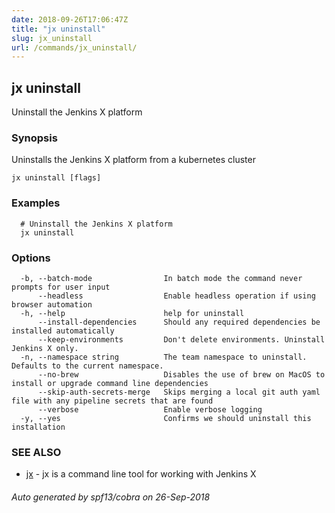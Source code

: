 ```yaml
---
date: 2018-09-26T17:06:47Z
title: "jx uninstall"
slug: jx_uninstall
url: /commands/jx_uninstall/
---
```

## jx uninstall

Uninstall the Jenkins X platform

### Synopsis

Uninstalls the Jenkins X platform from a kubernetes cluster

```
jx uninstall [flags]
```

### Examples

```
  # Uninstall the Jenkins X platform
  jx uninstall
```

### Options

```
  -b, --batch-mode                In batch mode the command never prompts for user input
      --headless                  Enable headless operation if using browser automation
  -h, --help                      help for uninstall
      --install-dependencies      Should any required dependencies be installed automatically
      --keep-environments         Don't delete environments. Uninstall Jenkins X only.
  -n, --namespace string          The team namespace to uninstall. Defaults to the current namespace.
      --no-brew                   Disables the use of brew on MacOS to install or upgrade command line dependencies
      --skip-auth-secrets-merge   Skips merging a local git auth yaml file with any pipeline secrets that are found
      --verbose                   Enable verbose logging
  -y, --yes                       Confirms we should uninstall this installation
```

### SEE ALSO

* [jx](/commands/jx/)	 - jx is a command line tool for working with Jenkins X

###### Auto generated by spf13/cobra on 26-Sep-2018
